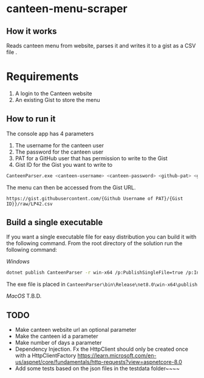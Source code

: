 # canteen-menu-scraper

## How it works
Reads canteen menu from website, parses it and writes it to a gist as a CSV file .

# Requirements
1. A login to the Canteen website
2. An existing Gist to store the menu

## How to run it
The console app has 4 parameters
1. The username for the canteen user
2. The password for the canteen user
3. PAT for a GitHub user that has permission to write to the Gist 
4. Gist ID for the Gist you want to write to

```bash
CanteenParser.exe <canteen-username> <canteen-password> <github-pat> <gist-id>
```

The menu can then be accessed from the Gist URL.

```
https://gist.githubusercontent.com/{Github Username of PAT}/{Gist ID}}/raw/LP42.csv
```

## Build a single executable
If you want a single executable file for easy distribution you can build it with the following command. 
From the root directory of the solution run the following command:

_Windows_
```bash
dotnet publish CanteenParser -r win-x64 /p:PublishSingleFile=true /p:IncludeNativeLibrariesForSelfExtract=true /p:DebugType=embedded
```
The exe file is placed in `CanteenParser\bin\Release\net8.0\win-x64\publish`

_MacOS_ 
T.B.D.

## TODO
* Make canteen website url an optional parameter
* Make the canteen id a parameter
* Make number of days a parameter
* Dependency Injection. Fx the HttpClient should only be created once with a HttpClientFactory https://learn.microsoft.com/en-us/aspnet/core/fundamentals/http-requests?view=aspnetcore-8.0
* Add some tests based on the json files in the testdata folder~~~~
